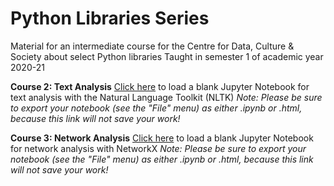 # Python Libraries Series
Material for an intermediate course for the Centre for Data, Culture & Society about select Python libraries
Taught in semester 1 of academic year 2020-21

**Course 2: Text Analysis** [Click here](https://mybinder.org/v2/gh/DCS-training/python-interm/eb5e4366ad5504d5c28f509d098f10b8d5f0bd1b) to load a blank Jupyter Notebook for text analysis with the Natural Language Toolkit (NLTK)
*Note: Please be sure to export your notebook (see the "File" menu) as either .ipynb or .html, because this link will not save your work!*

**Course 3: Network Analysis** [Click here]() to load a blank Jupyter Notebook for network analysis with NetworkX
*Note: Please be sure to export your notebook (see the "File" menu) as either .ipynb or .html, because this link will not save your work!*
